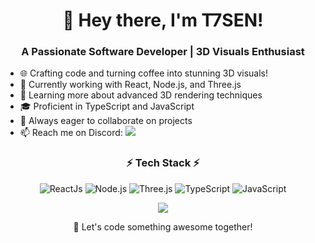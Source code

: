 <h1 align="center">👋 Hey there, I'm T7SEN!</h1>

<h3 align="center">A Passionate Software Developer | 3D Visuals Enthusiast</h3>

- 🌐 Crafting code and turning coffee into stunning 3D visuals!
- 💼 Currently working with React, Node.js, and Three.js
- 🌱 Learning more about advanced 3D rendering techniques
- 🎓 Proficient in TypeScript and JavaScript
- 🔭 Always eager to collaborate on projects
- 📫 Reach me on Discord: [<img src="https://img.shields.io/badge/Discord-T7SEN.%230097-blue?style=flat&logo=discord" />](https://discord.com/users/170916597156937728)

<h3 align="center">⚡ Tech Stack ⚡</h3>

<p align="center">
  <img src="https://img.shields.io/badge/-ReactJs-61DAFB?logo=react&logoColor=white&style=for-the-badge" alt="ReactJs">
  <img src="https://img.shields.io/badge/-Node.js-339933?logo=Node.js&logoColor=white&style=for-the-badge" alt="Node.js">
  <img src="https://img.shields.io/badge/-Three.js-000000?logo=Three.js&logoColor=white&style=for-the-badge" alt="Three.js">
  <img src="https://img.shields.io/badge/-TypeScript-3178C6?logo=typescript&logoColor=white&style=for-the-badge" alt="TypeScript">
  <img src="https://img.shields.io/badge/-JavaScript-F7DF1E?logo=javascript&logoColor=black&style=for-the-badge" alt="JavaScript">
</p>

<p align="center">
  <a href="https://github.com/t7sen">
    <img align="center" src="https://github-readme-stats.vercel.app/api?username=t7sen&show_icons=true&theme=tokyonight" />
  </a>
</p>

<p align="center">
  🚀 Let's code something awesome together!
</p>
